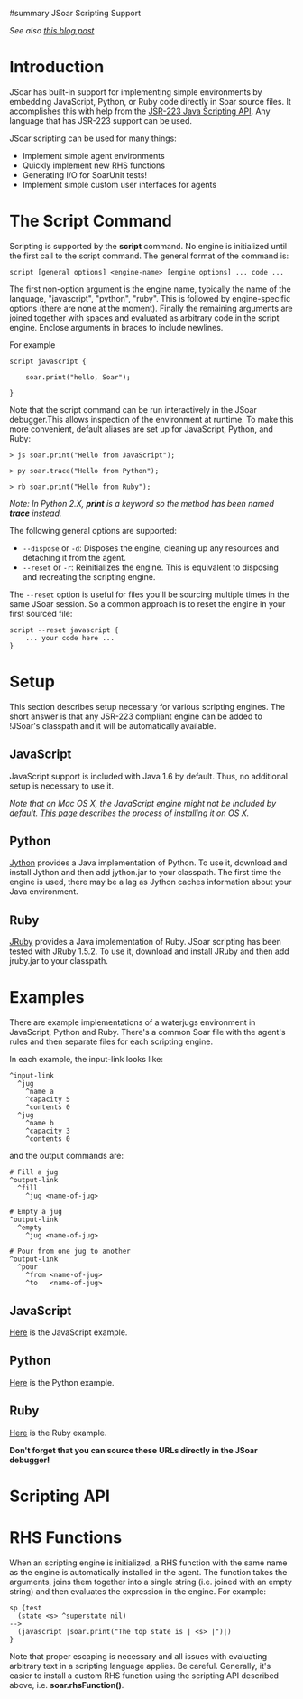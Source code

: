 ﻿#summary JSoar Scripting Support

_See also [this blog post](http://blog.darevay.com/2010/08/scripting-jsoar/)_

# Introduction #

JSoar has built-in support for implementing simple environments by embedding JavaScript, Python, or Ruby code directly in Soar source files. It accomplishes this with help from the [JSR-223 Java Scripting API](https://scripting.dev.java.net/). Any language that has JSR-223 support can be used.

JSoar scripting can be used for many things:

  * Implement simple agent environments
  * Quickly implement new RHS functions
  * Generating I/O for SoarUnit tests!
  * Implement simple custom user interfaces for agents

# The Script Command #
Scripting is supported by the **script** command. No engine is initialized until the first call to the script command. The general format of the command is:

```
script [general options] <engine-name> [engine options] ... code ...
```

The first non-option argument is the engine name, typically the name of the language, "javascript", "python", "ruby". This is followed by engine-specific options (there are none at the moment). Finally the remaining arguments are joined together with spaces and evaluated as arbitrary code in the script engine. Enclose arguments in braces to include newlines.

For example

```
script javascript {

    soar.print("hello, Soar");

}
```

Note that the script command can be run interactively in the JSoar debugger.This allows inspection of the environment at runtime. To make this more convenient, default aliases are set up for JavaScript, Python, and Ruby:

```
> js soar.print("Hello from JavaScript");

> py soar.trace("Hello from Python");

> rb soar.print("Hello from Ruby");
```

_Note: In Python 2.X, **print** is a keyword so the method has been named **trace** instead._

The following general options are supported:

  * `--dispose` or `-d`: Disposes the engine, cleaning up any resources and detaching it from the agent.
  * `--reset` or `-r`: Reinitializes the engine. This is equivalent to disposing and recreating the scripting engine.

The `--reset` option is useful for files you'll be sourcing multiple times in the same JSoar session. So a common approach is to reset the engine in your first sourced file:

```
script --reset javascript {
    ... your code here ...
}
```

# Setup #
This section describes setup necessary for various scripting engines. The short answer is that any JSR-223 compliant engine can be added to !JSoar's classpath and it will be automatically available.

## JavaScript ##

JavaScript support is included with Java 1.6 by default. Thus, no additional setup is necessary to use it.

_Note that on Mac OS X, the JavaScript engine might not be included by default. [This page](http://jmesnil.net/weblog/2008/05/14/how-to-include-javascript-engine-in-apples-java-6-vm) describes the process of installing it on OS X._

## Python ##

[Jython](http://jython.org) provides a Java implementation of Python. To use it, download and install Jython and then add jython.jar to your classpath. The first time the engine is used, there may be a lag as Jython caches information about your Java environment.

## Ruby ##

[JRuby](http://jruby.org) provides a Java implementation of Ruby. JSoar scripting has been tested with JRuby 1.5.2. To use it, download and install JRuby and then add jruby.jar to your classpath.

# Examples #
There are example implementations of a waterjugs environment in JavaScript, Python and Ruby. There's a common Soar file with the agent's rules and then separate files for each scripting engine.

In each example, the input-link looks like:

```
^input-link
  ^jug
    ^name a
    ^capacity 5
    ^contents 0
  ^jug
    ^name b
    ^capacity 3
    ^contents 0
```

and the output commands are:

```
# Fill a jug
^output-link
  ^fill
    ^jug <name-of-jug>

# Empty a jug
^output-link
  ^empty
    ^jug <name-of-jug>

# Pour from one jug to another
^output-link
  ^pour
    ^from <name-of-jug>
    ^to   <name-of-jug>
```

## JavaScript ##
[Here](http://code.google.com/p/jsoar/source/browse/jsoar-demos/demos/scripting/waterjugs-js.soar) is the JavaScript example.

## Python ##
[Here](http://code.google.com/p/jsoar/source/browse/jsoar-demos/demos/scripting/waterjugs-py.soar) is the Python example.

## Ruby ##
[Here](http://code.google.com/p/jsoar/source/browse/jsoar-demos/demos/scripting/waterjugs-rb.soar) is the Ruby example.

**Don't forget that you can source these URLs directly in the JSoar debugger!**

# Scripting API #

# RHS Functions #
When an scripting engine is initialized, a RHS function with the same name as the engine is automatically installed in the agent. The function takes the arguments, joins them together into a single string (i.e. joined with an empty string) and then evaluates the expression in the engine. For example:

```
sp {test
  (state <s> ^superstate nil)
-->
  (javascript |soar.print("The top state is | <s> |")|)
}
```

Note that proper escaping is necessary and all issues with evaluating arbitrary text in a scripting language applies. Be careful. Generally, it's easier to install a custom RHS function using the scripting API described above, i.e. **soar.rhsFunction()**.